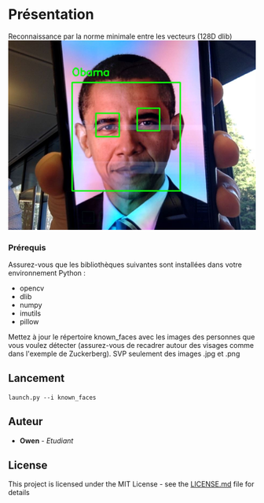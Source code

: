 # Présentation

Reconnaissance par la norme minimale entre les vecteurs (128D dlib)
![Alt Text](readme.JPG)


### Prérequis

Assurez-vous que les bibliothèques suivantes sont installées dans votre environnement Python :

- opencv
- dlib
- numpy
- imutils
- pillow

Mettez à jour le répertoire known_faces avec les images des personnes que vous voulez détecter (assurez-vous de recadrer autour des visages comme dans l'exemple de Zuckerberg).
SVP seulement des images .jpg et .png

## Lancement

```
launch.py --i known_faces
```

## Auteur

* **Owen** - *Etudiant* 

## License

This project is licensed under the MIT License - see the [LICENSE.md](LICENSE.md) file for details
